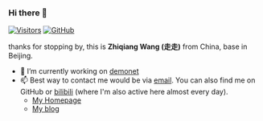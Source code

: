 ### Hi there 👋

[![Visitors](https://visitor-badge.glitch.me/badge?page_id=zhiqwang.zhiqwang)](https://github.com/zhiqwang/)
[![GitHub](https://img.shields.io/github/followers/zhiqwang.svg?color=teal&logo=github)](https://github.com/zhiqwang/)

thanks for stopping by, this is **Zhiqiang Wang (走走)** from China, base in Beijing.

- 🔭 I’m currently working on [demonet](https://github.com/vanillapi/demonet)
- 📫 Best way to contact me would be via [email](mailto:me@zhiqwang.com). You can also find me on GitHub or [bilibili](https://space.bilibili.com/168869832) (where I'm also active here almost every day).
  * [My Homepage](https://zhiqwang.com)
  * [My blog](https://zhiqwang.com/post)
